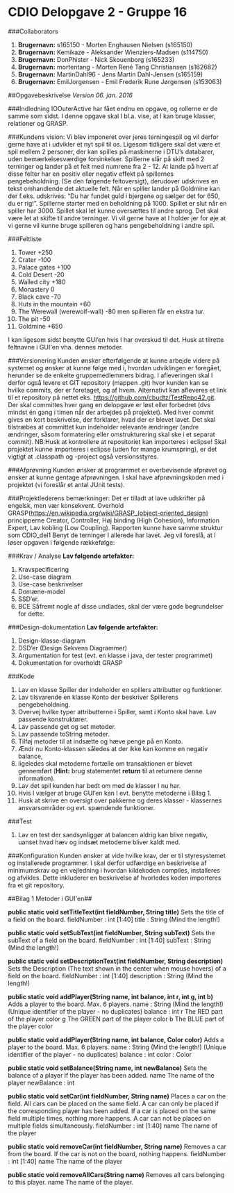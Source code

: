 # CDIO Delopgave 2 - Gruppe 16

###Collaborators
1. **Brugernavn:** s165150 - Morten Enghausen Nielsen (s165150)
2. **Brugernavn:** Kemikaze - Aleksander Wienziers-Madsen (s114750)
3. **Brugernavn:** DonPhister - Nick Skouenborg (s165233)
4. **Brugernavn:** mortentang - Morten René Tang Christiansen (s162682)
5. **Brugernavn:** MartinDahl96 - Jens Martin Dahl-Jensen (s165159)
6. **Brugernavn:** EmilJorgensen - Emil Frederik Rune Jørgensen (s153063)

##Opgavebeskrivelse 
*Version 06. jan. 2016*

###Indledning
IOOuterActive har fået endnu en opgave, og rollerne er de samme som sidst. I denne opgave skal I bl.a. vise, at I kan bruge klasser, relationer og GRASP.

###Kundens vision:
Vi blev imponeret over jeres terningespil og vil derfor gerne have at i udvikler et nyt spil til os. Ligesom tidligere skal det være et spil mellem 2 personer, der kan spilles på maskinerne i DTU’s databarer, uden bemærkelsesværdige forsinkelser.
Spillerne slår på skift med 2 terninger og lander på et felt med numrene fra 2 - 12. At lande på hvert af disse felter har en positiv eller negativ effekt på spillernes pengebeholdning. (Se den følgende feltoversigt), derudover udskrives en tekst omhandlende det aktuelle felt. Når en spiller lander på Goldmine kan der f.eks. udskrives: “Du har fundet guld i bjergene og sælger det for 650, du er rig!”.
Spillerne starter med en beholdning på 1000.
Spillet er slut når en spiller har 3000.
Spillet skal let kunne oversættes til andre sprog.
Det skal være let at skifte til andre terninger.
Vi vil gerne have at I holder jer for øje at vi gerne vil kunne bruge spilleren og hans pengebeholdning i andre spil.

###Feltliste
1. Tower +250
2. Crater -100
3. Palace gates +100
4. Cold Desert -20
5. Walled city +180
6. Monastery  0
7. Black cave -70
8. Huts in the mountain +60
9. The Werewall (werewolf-wall)	-80	men spilleren får en ekstra tur.
10. The pit -50
11. Goldmine +650

I kan ligesom sidst benytte GUI’en hvis I har overskud til det. Husk at tilrette feltnavne i GUI'en vha. dennes metoder.

###Versionering
Kunden ønsker efterfølgende at kunne arbejde videre på systemet og ønsker at kunne følge med i, hvordan udviklingen er foregået, herunder se de enkelte gruppemedlemmers bidrag. 
I afleveringen skal I derfor også levere et GIT repository (mappen .git) hvor kunden kan se hvilke commits, der er foretaget, og af hvem. Alternativt kan afleveres et link til et repository på nettet eks. https://github.com/cbudtz/TestRepo42.git. 
Der skal committes hver gang en delopgave er løst eller forbedret (dvs mindst én gang i timen når der arbejdes på projektet). 
Med hver commit gives en kort beskrivelse, der forklarer, hvad der er blevet lavet. Det skal tilstræbes at committet kun indeholder relevante ændringer (andre ændringer, såsom formatering eller omstrukturering skal ske i et separat commit).
NB:Husk at kontrollere at repositoriet kan importeres i eclipse! Skal projektet kunne importeres i eclipse (uden for mange krumspring), er det vigtigt at .classpath og -project også versionsstyres.

###Afprøvning
Kunden ønsker at programmet er overbevisende afprøvet og ønsker at kunne gentage afprøvningen. 
I skal have afprøvningskoden med i projektet (vi foreslår et antal JUnit tests).

###Projektlederens bemærkninger:
Det er tilladt at lave udskrifter på engelsk, men vær konsekvent. 
Overhold GRASP(https://en.wikipedia.org/wiki/GRASP_(object-oriented_design) principperne Creator, Controller, Høj binding (High Cohesion), Information Expert, Lav kobling (Low Coupling).
Rapporten kunne have samme struktur som CDIO_del1
Benyt de terninger I allerede har lavet.
Jeg vil foreslå, at I løser opgaven i følgende rækkefølge:

###Krav / Analyse
**Lav følgende artefakter:**
1. Kravspecificering
2. Use-case diagram
3. Use-case beskrivelser
4. Domæne-model
5. SSD’er.
6. BCE
Såfremt nogle af disse undlades, skal der være gode begrundelser for dette.

###Design-dokumentation
**Lav følgende artefakter:**
1. Design-klasse-diagram
2. DSD’er (Design Sekvens Diagrammer)
3. Argumentation for test (evt. en klasse i java, der tester programmet)
4. Dokumentation for overholdt GRASP

###Kode 
1. Lav en klasse Spiller der indeholder en spillers attributter og funktioner.
2. Lav tilsvarende en klasse Konto der beskriver Spillerens pengebeholdning.
3. Overvej hvilke typer attributterne i Spiller, samt i Konto skal have. Lav passende
   konstruktører.
4. Lav passende get og set metoder.
5. Lav passende toString metoder.
6. Tilføj metoder til at indsætte og hæve penge på en Konto.
7. Ændr nu Konto-klassen således at der ikke kan komme en negativ balance,
8. ligeledes skal metoderne fortælle om transaktionen er blevet gennemført (**Hint:** brug
   statementet **return** til at returnere denne information).
9. Lav det spil kunden har bedt om med de klasser I nu har.
10. Hvis I vælger at bruge GUI’en kan I evt. benytte metoderne i Bilag 1.
11. Husk at skrive en oversigt over pakkerne og deres klasser - klassernes ansvarsområder og evt. spændende funktioner. 

###Test
1. Lav en test der sandsynliggør at balancen aldrig kan blive negativ, uanset hvad hæv og indsæt metoderne bliver kaldt med.

###Konfiguration
Kunden ønsker at vide hvilke krav, der er til styresystemet og installerede programmer. 
I skal derfor udfærdige en beskrivelse af minimumskrav og en vejledning i hvordan kildekoden compiles, installeres og afvikles. Dette inkluderer en beskrivelse af hvorledes koden importeres fra et git repository.

##Bilag 1 Metoder i GUI'en##

**public static void setTitleText(int fieldNumber, String title)**
Sets the title of a field on the board.
fieldNumber : int [1:40]
title : String (Mind the length!)

**public static void setSubText(int fieldNumber, String subText)**
Sets the subText of a field on the board.
fieldNumber : int [1:40]
subText : String (Mind the length!)

**public static void setDescriptionText(int fieldNumber, String description)**
Sets the Description (The text shown in the center when mouse hovers) of a field on the board.
fieldNumber : int [1:40]
description : String (Mind the length!)

**public static void addPlayer(String name, int balance, int r, int g, int b)**
Adds a player to the board.
Max. 6 players.
name : String (Mind the length!) (Unique identifier of the player - no duplicates)
balance : int
r The RED part of the player color
g The GREEN part of the player color
b The BLUE part of the player color

**public static void addPlayer(String name, int balance, Color color)**
Adds a player to the board.
Max. 6 players.
name : String (Mind the length!) (Unique identifier of the player - no duplicates)
balance : int
color : Color

**public static void setBalance(String name, int newBalance)**
Sets the balance of a player if the player has been added.
name The name of the player
newBalance : int


**public static void setCar(int fieldNumber, String name)**
Places a car on the field.
All cars can be placed on the same field.
A car can only be placed if the corresponding player has been added.
If a car is placed on the same field multiple times, nothing more happens.
A car can not be placed on multiple fields simultaneously.
fieldNumber : int [1:40]
name The name of the player

**public static void removeCar(int fieldNumber, String name)**
Removes a car from the board.
If the car is not on the board, nothing happens.
fieldNumber : int [1:40]
name The name of the player

**public static void removeAllCars(String name)**
Removes all cars belonging to this player.
name The name of the player.

